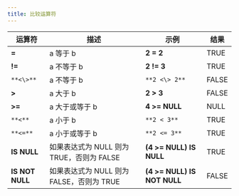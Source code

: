 ```yaml
---
title: 比较运算符
---
```


| 运算符          | 描述                                      | 示例                        | 结果   |
| --------------- | ----------------------------------------- | --------------------------- | ------ |
| **=**           | a 等于 b                                  | **2 = 2**                   | TRUE   |
| **!=**          | a 不等于 b                                | **2 != 3**                  | TRUE   |
| `**<\>**`       | a 不等于 b                                | `**2 <\> 2**`               | FALSE  |
| **>**           | a 大于 b                                  | **2 > 3**                   | FALSE  |
| **>=**          | a 大于或等于 b                            | **4 >= NULL**               | NULL   |
| `**<**`         | a 小于 b                                  | `**2 < 3**`                 | TRUE   |
| `**<=**`        | a 小于或等于 b                            | `**2 <= 3**`                | TRUE   |
| **IS NULL**     | 如果表达式为 NULL 则为 TRUE，否则为 FALSE | **(4 >= NULL) IS NULL**     | TRUE   |
| **IS NOT NULL** | 如果表达式为 NULL 则为 FALSE，否则为 TRUE | **(4 >= NULL) IS NOT NULL** | FALSE  |